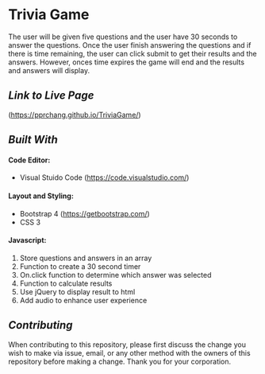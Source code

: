 # Trivia Game
The user will be given five questions and the user have 30 seconds to answer the questions.  Once the user finish answering the questions and if there is time remaining, the user can click submit to get their results and the answers.  However, onces time expires the game will end and the results and answers will display. 

## *Link to Live Page*
(https://pprchang.github.io/TriviaGame/)

## *Built With*

#### Code Editor: 
- Visual Stuido Code (https://code.visualstudio.com/)

#### Layout and Styling: 
- Bootstrap 4 (https://getbootstrap.com/)
- CSS 3

#### Javascript:
1. Store questions and answers in an array
2. Function to create a 30 second timer
3. On.click function to determine which answer was selected 
5. Function to calculate results
6. Use jQuery to display result to html
7. Add audio to enhance user experience


## *Contributing* 
When contributing to this repository, please first discuss the change you wish to make via issue, email, or any other method with the owners of this repository before making a change.  Thank you for your corporation.


